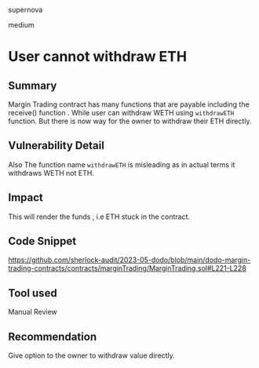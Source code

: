 supernova

medium

# User cannot withdraw ETH

## Summary
Margin Trading contract has many functions that are payable including the receive() function . 
While user can withdraw WETH using `withdrawETH` function. But there is now way for the owner to withdraw their ETH directly.

## Vulnerability Detail
Also The function name `withdrawETH` is misleading as in actual terms it withdraws WETH not ETH.
## Impact
This will render the funds , i.e ETH stuck in the contract.
## Code Snippet
https://github.com/sherlock-audit/2023-05-dodo/blob/main/dodo-margin-trading-contracts/contracts/marginTrading/MarginTrading.sol#L221-L228
## Tool used

Manual Review

## Recommendation
Give option to the owner to withdraw value directly.
